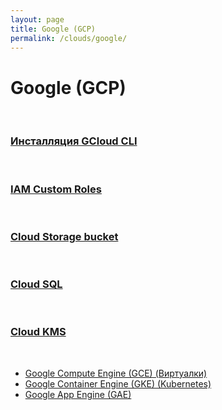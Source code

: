 ```yaml
---
layout: page
title: Google (GCP)
permalink: /clouds/google/
---
```


# Google (GCP)

<br/>

### [Инсталляция GCloud CLI](/clouds/google/gcloud-cli/)

<br/>

### [IAM Custom Roles](/clouds/google/iam-custom-roles/)

<br/>

### [Cloud Storage bucket](/clouds/google/cloud-storage-bucket/)

<br/>

### [Cloud SQL](/clouds/google/cloud-sql/)

<br/>

### [Cloud KMS](/clouds/google/cloud-kms/)

<br/>

* <a href="/clouds/google/virtual/">Google Compute Engine (GCE) (Виртуалки)</a>
* <a href="/clouds/google/kubernetes/">Google Container Engine (GKE) (Kubernetes)</a>
* <a href="/clouds/google/gae/">Google App Engine (GAE)</a>